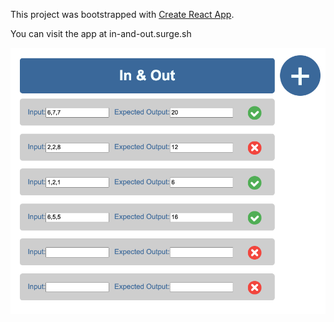 This project was bootstrapped with [Create React App](https://github.com/facebook/create-react-app).

You can visit the app at in-and-out.surge.sh

![](in-and-out.png)
